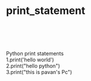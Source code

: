# print_statement<h1><br>
Python print statements<br>
1.print('hello world')<br>
2.print("hello python")<br>
3.print("this is pavan's Pc")<br>
